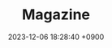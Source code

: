 ---
layout  : category
title   : Magazine
summary : 카테고리
date    : 2023-12-06 18:28:40 +0900
updated : 2023-12-06 20:55:09 +0900
tag     : magazine
toc     : true
public  : true
parent  : [[/index]]
latex   : false
---